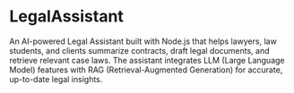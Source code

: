 # LegalAssistant
An AI-powered Legal Assistant built with Node.js that helps lawyers, law students, and clients summarize contracts, draft legal documents, and retrieve relevant case laws. The assistant integrates LLM (Large Language Model) features with RAG (Retrieval-Augmented Generation) for accurate, up-to-date legal insights.
